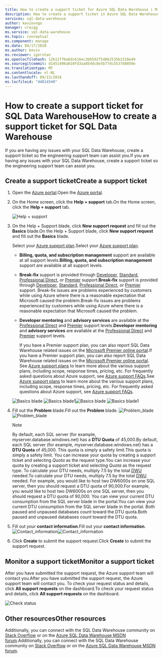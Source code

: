 ```yaml
---
title: How to create a support ticket for Azure SQL Data Warehouse | Microsoft Docs
description: How to create a support ticket in Azure SQL Data Warehouse.
services: sql-data-warehouse
author: kevinvngo
manager: craigg
ms.service: sql-data-warehouse
ms.topic: conceptual
ms.component: manage
ms.date: 04/17/2018
ms.author: kevin
ms.reviewer: igorstan
ms.openlocfilehash: 12b12ff6a6dc616ec3bb592f54862535b1318e49
ms.sourcegitcommit: d1451406a010fd3aa854dc8e5b77dc5537d8050e
ms.translationtype: MT
ms.contentlocale: nl-NL
ms.lasthandoff: 09/13/2018
ms.locfileid: "44814540"
---
```

# <a name="how-to-create-a-support-ticket-for-sql-data-warehouse"></a><span data-ttu-id="adf07-103">How to create a support ticket for SQL Data Warehouse</span><span class="sxs-lookup"><span data-stu-id="adf07-103">How to create a support ticket for SQL Data Warehouse</span></span>
<span data-ttu-id="adf07-104">If you are having any issues with your SQL Data Warehouse, create a support ticket so the engineering support team can assist you.</span><span class="sxs-lookup"><span data-stu-id="adf07-104">If you are having any issues with your SQL Data Warehouse, create a support ticket so the engineering support team can assist you.</span></span>

## <a name="create-a-support-ticket"></a><span data-ttu-id="adf07-105">Create a support ticket</span><span class="sxs-lookup"><span data-stu-id="adf07-105">Create a support ticket</span></span>
1. <span data-ttu-id="adf07-106">Open the [Azure portal][Azure portal].</span><span class="sxs-lookup"><span data-stu-id="adf07-106">Open the [Azure portal][Azure portal].</span></span>
2. <span data-ttu-id="adf07-107">On the Home screen, click the **Help + support** tab.</span><span class="sxs-lookup"><span data-stu-id="adf07-107">On the Home screen, click the **Help + support** tab.</span></span>
   
    ![Help + support](./media/sql-data-warehouse-get-started-create-support-ticket/MainPage.PNG)
3. <span data-ttu-id="adf07-109">On the Help + Support blade, click **New support request** and fill out the **Basics** blade.</span><span class="sxs-lookup"><span data-stu-id="adf07-109">On the Help + Support blade, click **New support request** and fill out the **Basics** blade.</span></span>

   <span data-ttu-id="adf07-110">Select your [Azure support plan][Azure support plan].</span><span class="sxs-lookup"><span data-stu-id="adf07-110">Select your [Azure support plan][Azure support plan].</span></span>
   
   * <span data-ttu-id="adf07-111">**Billing, quota, and subscription management** support are available at all support levels.</span><span class="sxs-lookup"><span data-stu-id="adf07-111">**Billing, quota, and subscription management** support are available at all support levels.</span></span>
   * <span data-ttu-id="adf07-112">**Break-fix** support is provided through [Developer][Developer], [Standard][Standard], [Professional Direct][Professional Direct], or [Premier][Premier] support.</span><span class="sxs-lookup"><span data-stu-id="adf07-112">**Break-fix** support is provided through [Developer][Developer], [Standard][Standard], [Professional Direct][Professional Direct], or [Premier][Premier] support.</span></span> <span data-ttu-id="adf07-113">Break-fix issues are problems experienced by customers while using Azure where there is a reasonable expectation that Microsoft caused the problem.</span><span class="sxs-lookup"><span data-stu-id="adf07-113">Break-fix issues are problems experienced by customers while using Azure where there is a reasonable expectation that Microsoft caused the problem.</span></span>
   * <span data-ttu-id="adf07-114">**Developer mentoring** and **advisory services** are available at the [Professional Direct][Professional Direct] and [Premier][Premier] support levels.</span><span class="sxs-lookup"><span data-stu-id="adf07-114">**Developer mentoring** and **advisory services** are available at the [Professional Direct][Professional Direct] and [Premier][Premier] support levels.</span></span> 
     
     <span data-ttu-id="adf07-115">If you have a Premier support plan, you can also report SQL Data Warehouse related issues on the [Microsoft Premier online portal][Microsoft Premier online portal].</span><span class="sxs-lookup"><span data-stu-id="adf07-115">If you have a Premier support plan, you can also report SQL Data Warehouse related issues on the [Microsoft Premier online portal][Microsoft Premier online portal].</span></span>  <span data-ttu-id="adf07-116">See [Azure support plans][Azure support plan] to learn more about the various support plans, including scope, response times, pricing, etc.  For frequently asked questions about Azure support, see [Azure support FAQs][Azure support FAQs].</span><span class="sxs-lookup"><span data-stu-id="adf07-116">See [Azure support plans][Azure support plan] to learn more about the various support plans, including scope, response times, pricing, etc.  For frequently asked questions about Azure support, see [Azure support FAQs][Azure support FAQs].</span></span>  
        
    <span data-ttu-id="adf07-117">![Basics blade](./media/sql-data-warehouse-get-started-create-support-ticket/Create_ticket_1.PNG)
    ![Basics blade1](./media/sql-data-warehouse-get-started-create-support-ticket/Create_ticket_2.PNG)</span><span class="sxs-lookup"><span data-stu-id="adf07-117">![Basics blade](./media/sql-data-warehouse-get-started-create-support-ticket/Create_ticket_1.PNG)
![Basics blade1](./media/sql-data-warehouse-get-started-create-support-ticket/Create_ticket_2.PNG)</span></span>
4. <span data-ttu-id="adf07-118">Fill out the **Problem** blade.</span><span class="sxs-lookup"><span data-stu-id="adf07-118">Fill out the **Problem** blade.</span></span>
    <span data-ttu-id="adf07-119">![Problem_blade](./media/sql-data-warehouse-get-started-create-support-ticket/Create_ticket_3.PNG)</span><span class="sxs-lookup"><span data-stu-id="adf07-119">![Problem_blade](./media/sql-data-warehouse-get-started-create-support-ticket/Create_ticket_3.PNG)</span></span>
   
   > [!NOTE]
   > <span data-ttu-id="adf07-120">By default, each SQL server (for example, myserver.database.windows.net) has a **DTU Quota** of 45,000.</span><span class="sxs-lookup"><span data-stu-id="adf07-120">By default, each SQL server (for example, myserver.database.windows.net) has a **DTU Quota** of 45,000.</span></span> <span data-ttu-id="adf07-121">This quota is simply a safety limit.</span><span class="sxs-lookup"><span data-stu-id="adf07-121">This quota is simply a safety limit.</span></span> <span data-ttu-id="adf07-122">You can increase your quota by creating a support ticket and selecting *Quota* as the request type.</span><span class="sxs-lookup"><span data-stu-id="adf07-122">You can increase your quota by creating a support ticket and selecting *Quota* as the request type.</span></span> <span data-ttu-id="adf07-123">To calculate your DTU needs, multiply 7.5 by the total [DWU][DWU] needed.</span><span class="sxs-lookup"><span data-stu-id="adf07-123">To calculate your DTU needs, multiply 7.5 by the total [DWU][DWU] needed.</span></span> <span data-ttu-id="adf07-124">For example, you would like to host two DW6000s on one SQL server, then you should request a DTU quota of 90,000.</span><span class="sxs-lookup"><span data-stu-id="adf07-124">For example, you would like to host two DW6000s on one SQL server, then you should request a DTU quota of 90,000.</span></span>  <span data-ttu-id="adf07-125">You can view your current DTU consumption from the SQL server blade in the portal.</span><span class="sxs-lookup"><span data-stu-id="adf07-125">You can view your current DTU consumption from the SQL server blade in the portal.</span></span> <span data-ttu-id="adf07-126">Both paused and unpaused databases count toward the DTU quota.</span><span class="sxs-lookup"><span data-stu-id="adf07-126">Both paused and unpaused databases count toward the DTU quota.</span></span> 
   > 
   > 
   
5. <span data-ttu-id="adf07-127">Fill out your **contact information**.</span><span class="sxs-lookup"><span data-stu-id="adf07-127">Fill out your **contact information**.</span></span>
<span data-ttu-id="adf07-128">![Contact_information](./media/sql-data-warehouse-get-started-create-support-ticket/Create_ticket_4.PNG)</span><span class="sxs-lookup"><span data-stu-id="adf07-128">![Contact_information](./media/sql-data-warehouse-get-started-create-support-ticket/Create_ticket_4.PNG)</span></span>

    
6. <span data-ttu-id="adf07-129">Click **Create** to submit the support request.</span><span class="sxs-lookup"><span data-stu-id="adf07-129">Click **Create** to submit the support request.</span></span>

## <a name="monitor-a-support-ticket"></a><span data-ttu-id="adf07-130">Monitor a support ticket</span><span class="sxs-lookup"><span data-stu-id="adf07-130">Monitor a support ticket</span></span>
<span data-ttu-id="adf07-131">After you have submitted the support request, the Azure support team will contact you.</span><span class="sxs-lookup"><span data-stu-id="adf07-131">After you have submitted the support request, the Azure support team will contact you.</span></span> <span data-ttu-id="adf07-132">To check your request status and details, click **All support requests** on the dashboard.</span><span class="sxs-lookup"><span data-stu-id="adf07-132">To check your request status and details, click **All support requests** on the dashboard.</span></span>

![Check status](./media/sql-data-warehouse-get-started-create-support-ticket/Monitor_ticket.PNG)

## <a name="other-resources"></a><span data-ttu-id="adf07-134">Other resources</span><span class="sxs-lookup"><span data-stu-id="adf07-134">Other resources</span></span>
<span data-ttu-id="adf07-135">Additionally, you can connect with the SQL Data Warehouse community on [Stack Overflow][Stack Overflow] or on the [Azure SQL Data Warehouse MSDN forum][Azure SQL Data Warehouse MSDN forum].</span><span class="sxs-lookup"><span data-stu-id="adf07-135">Additionally, you can connect with the SQL Data Warehouse community on [Stack Overflow][Stack Overflow] or on the [Azure SQL Data Warehouse MSDN forum][Azure SQL Data Warehouse MSDN forum].</span></span>

<!--Image references--> 

<!--Article references--> 
[DWU]: ./sql-data-warehouse-overview-what-is.md

<!--MSDN references--> 

<!--Other web references--> 
[Azure portal]: https://portal.azure.com/
[Azure support plan]: https://azure.microsoft.com/support/plans/?WT.mc_id=Support_Plan_510979/  
[Developer]: https://azure.microsoft.com/support/plans/developer/  
[Standard]: https://azure.microsoft.com/support/plans/standard/  
[Professional Direct]: https://azure.microsoft.com/support/plans/prodirect/  
[Premier]: https://azure.microsoft.com/support/plans/premier/  
[Azure support FAQs]: https://azure.microsoft.com/support/faq/
[Microsoft Premier online portal]: https://premier.microsoft.com/
[Stack Overflow]: https://stackoverflow.com/questions/tagged/azure-sqldw/
[Azure SQL Data Warehouse MSDN forum]: https://social.msdn.microsoft.com/Forums/home?forum=AzureSQLDataWarehouse/

